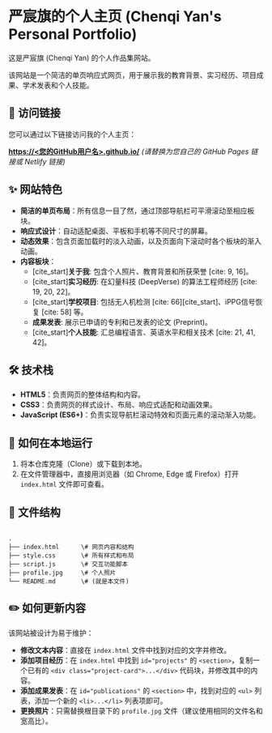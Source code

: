 # 严宸旗的个人主页 (Chenqi Yan's Personal Portfolio)

这是严宸旗 (Chenqi Yan) 的个人作品集网站。

该网站是一个简洁的单页响应式网页，用于展示我的教育背景、实习经历、项目成果、学术发表和个人技能。

## 🚀 访问链接

您可以通过以下链接访问我的个人主页：

**[https://&lt;您的GitHub用户名&gt;.github.io/](https://<您的GitHub用户名>.github.io/)**
*(请替换为您自己的 GitHub Pages 链接或 Netlify 链接)*

## ✨ 网站特色

* **简洁的单页布局**：所有信息一目了然，通过顶部导航栏可平滑滚动至相应板块。
* **响应式设计**：自动适配桌面、平板和手机等不同尺寸的屏幕。
* **动态效果**：包含页面加载时的淡入动画，以及页面向下滚动时各个板块的渐入动画。
* **内容板块**：
    * [cite_start]**关于我**: 包含个人照片、教育背景和所获荣誉 [cite: 9, 16]。
    * [cite_start]**实习经历**: 在幻量科技 (DeepVerse) 的算法工程师经历 [cite: 19, 20, 22]。
    * [cite_start]**学校项目**: 包括无人机检测 [cite: 66][cite_start]、iPPG信号恢复 [cite: 58] 等。
    * **成果发表**: 展示已申请的专利和已发表的论文 (Preprint)。
    * [cite_start]**个人技能**: 汇总编程语言、英语水平和相关技术 [cite: 21, 41, 42]。

## 🛠️ 技术栈

* **HTML5**：负责网页的整体结构和内容。
* **CSS3**：负责网页的样式设计、布局、响应式适配和动画效果。
* **JavaScript (ES6+)**：负责实现导航栏滚动特效和页面元素的滚动渐入功能。

## 📂 如何在本地运行

1.  将本仓库克隆（Clone）或下载到本地。
2.  在文件管理器中，直接用浏览器（如 Chrome, Edge 或 Firefox）打开 `index.html` 文件即可查看。

## 📄 文件结构

```

.
├── index.html      \# 网页内容和结构
├── style.css       \# 所有样式和布局
├── script.js       \# 交互功能脚本
├── profile.jpg     \# 个人照片
└── README.md       \# (就是本文件)

```

## ✏️ 如何更新内容

该网站被设计为易于维护：

* **修改文本内容**：直接在 `index.html` 文件中找到对应的文字并修改。
* **添加项目经历**：在 `index.html` 中找到 `id="projects"` 的 `<section>`，复制一个已有的 `<div class="project-card">...</div>` 代码块，并修改其中的内容。
* **添加成果发表**：在 `id="publications"` 的 `<section>` 中，找到对应的 `<ul>` 列表，添加一个新的 `<li>...</li>` 列表项即可。
* **更换照片**：只需替换根目录下的 `profile.jpg` 文件（建议使用相同的文件名和宽高比）。
```
